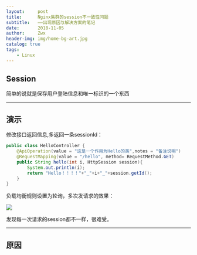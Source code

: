 ```yaml
---
layout:     post
title:      Nginx集群的session不一致性问题
subtitle:   ——出现原因与解决方案的笔记
date:       2018-11-05
author:     Zwx
header-img: img/home-bg-art.jpg
catalog: true
tags:
    - Linux
---
```


## Session
   简单的说就是保存用户登陆信息和唯一标识的一个东西
   
---
## 演示
修改接口返回信息,多返回一条sessionId：
```java
public class HelloController {
    @ApiOperation(value = "这是一个作用为Hello的类",notes = "备注说明")
    @RequestMapping(value = "/hello", method= RequestMethod.GET)
    public String hello(int i, HttpSession session){
        System.out.println(i);
        return "Hello！！！！"+"_"+i+"_"+session.getId();
    }
}
```
负载均衡规则设置为轮询，多次发请求的效果：

![](http://pic.zwxzzz.top/session.png)

发现每一次请求的session都不一样，很难受。

--- 
## 原因

